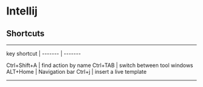 # Intellij


## Shortcuts

---
key shortcut | 
------- | -------

Ctrl+Shift+A | find action by name
Ctrl+TAB | switch between tool windows
ALT+Home | Navigation bar 
Ctrl+j   | insert a live template

---
